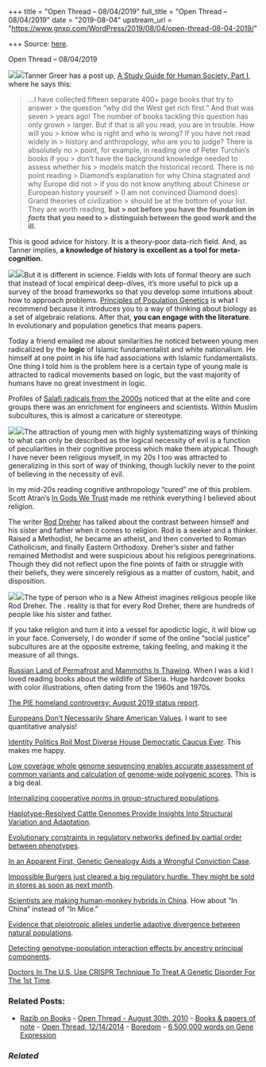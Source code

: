 +++
title = "Open Thread – 08/04/2019"
full_title = "Open Thread – 08/04/2019"
date = "2019-08-04"
upstream_url = "https://www.gnxp.com/WordPress/2019/08/04/open-thread-08-04-2019/"

+++
Source: [here](https://www.gnxp.com/WordPress/2019/08/04/open-thread-08-04-2019/).

Open Thread – 08/04/2019

[![](https://i0.wp.com/www.gnxp.com/WordPress/wp-content/uploads/2018/01/principlesofpopgen.jpeg?resize=198%2C255&ssl=1)![](https://i0.wp.com/www.gnxp.com/WordPress/wp-content/uploads/2018/01/principlesofpopgen.jpeg?resize=198%2C255&ssl=1)](https://www.amazon.com/exec/obidos/ASIN/0878933085/geneexpressio-20)Tanner Greer has a post up, [A Study Guide for Human Society, Part I](https://scholars-stage.blogspot.com/2019/07/a-study-guide-for-human-society-part-i.html), where he says this:

> …I have collected fifteen separate 400+ page books that try to answer > the question “why did the West get rich first.” And that was seven > years ago! The number of books tackling this question has only grown > larger. But if that is all you read, you are in trouble. How will you > know who is right and who is wrong? If you have not read widely in > history and anthropology, who are you to judge? There is absolutely no > point, for example, in reading one of Peter Turchin’s books if you > don’t have the background knowledge needed to assess whether his > models match the historical record. There is no point reading > Diamond’s explanation for why China stagnated and why Europe did not > if you do not know anything about Chinese or European history yourself > (I am not convinced Diamond does). Grand theories of civilization > should be at the bottom of your list. They are worth reading, **but > not before you have the foundation in *facts* that you need to > distinguish between the good work and the ill.**

This is good advice for history. It is a theory-poor data-rich field. And, as Tanner implies, **a knowledge of history is excellent as a tool for meta-cognition.**

[![](https://i0.wp.com/www.gnxp.com/WordPress/wp-content/uploads/2017/11/ingodswetrust.jpeg?resize=182%2C276&ssl=1)![](https://i0.wp.com/www.gnxp.com/WordPress/wp-content/uploads/2017/11/ingodswetrust.jpeg?resize=182%2C276&ssl=1)](https://www.amazon.com/exec/obidos/ASIN/0195149300/geneexpressio-20)But it is different in science. Fields with lots of formal theory are such that instead of local empirical deep-dives, it’s more useful to pick up a survey of the broad frameworks so that you develop some intuitions about how to approach problems. [Principles of Population Genetics](https://www.amazon.com/exec/obidos/ASIN/0878933085/geneexpressio-20) is what I recommend because it introduces you to a way of thinking about biology as a set of algebraic relations. After that, **you can engage with the literature**. In evolutionary and population genetics that means papers.

Today a friend emailed me about similarities he noticed between young men radicalized by the **logic** of Islamic fundamentalist and white nationalism. He himself at one point in his life had associations with Islamic fundamentalists. One thing I told him is the problem here is a certain type of young male is attracted to radical movements based on logic, but the vast majority of humans have no great investment in logic.

Profiles of [Salafi radicals from the 2000s](https://www.gnxp.com/blog/2005/07/profile-of-salafi-jihadists.php) noticed that at the elite and core groups there was an enrichment for engineers and scientists. Within Muslim subcultures, this is almost a caricature or stereotype.

[![](https://i0.wp.com/www.gnxp.com/WordPress/wp-content/uploads/2017/07/enigmaOfReason.jpeg?resize=183%2C276&ssl=1)![](https://i0.wp.com/www.gnxp.com/WordPress/wp-content/uploads/2017/07/enigmaOfReason.jpeg?resize=183%2C276&ssl=1)](https://www.amazon.com/exec/obidos/ASIN/B06XWFM3PP/geneexpressio-20)The attraction of young men with highly systematizing ways of thinking to what can only be described as the logical necessity of evil is a function of peculiarities in their cognitive process which make them atypical. Though I have never been religious myself, in my 20s I too was attracted to generalizing in this sort of way of thinking, though luckily never to the point of believing in the necessity of evil.

In my mid-20s reading cognitive anthropology “cured” me of this problem. Scott Atran’s [In Gods We Trust](https://www.amazon.com/exec/obidos/ASIN/0195149300/geneexpressio-20) made me rethink everything I believed about religion.

The writer [Rod Dreher](https://www.theamericanconservative.com/) has talked about the contrast between himself and his sister and father when it comes to religion. Rod is a seeker and a thinker. Raised a Methodist, he became an atheist, and then converted to Roman Catholicism, and finally Eastern Orthodoxy. Dreher’s sister and father remained Methodist and were suspicious about his religious peregrinations. Though they did not reflect upon the fine points of faith or struggle with their beliefs, they were sincerely religious as a matter of custom, habit, and disposition.

[![](https://i0.wp.com/www.gnxp.com/WordPress/wp-content/uploads/2019/08/essentialdifference.jpeg?resize=177%2C284&ssl=1)![](https://i0.wp.com/www.gnxp.com/WordPress/wp-content/uploads/2019/08/essentialdifference.jpeg?resize=177%2C284&ssl=1)](https://www.amazon.com/exec/obidos/ASIN/B009K48144/geneexpressio-20)The type of person who is a New Atheist imagines religious people like Rod Dreher. The . reality is that for every Rod Dreher, there are hundreds of people like his sister and father.

If you take religion and turn it into a vessel for apodictic logic, it will blow up in your face. Conversely, I do wonder if some of the online “social justice” subcultures are at the opposite extreme, taking feeling, and making it the measure of all things.

[Russian Land of Permafrost and Mammoths Is Thawing](https://www.nytimes.com/2019/08/04/world/europe/russia-siberia-yakutia-permafrost-global-warming.html?action=click&module=Top%20Stories&pgtype=Homepage). When I was a kid I loved reading books about the wildlife of Siberia. Huge hardcover books with color illustrations, often dating from the 1960s and 1970s.

[The PIE homeland controversy: August 2019 status report](https://eurogenes.blogspot.com/2019/08/the-pie-homeland-controversy-august.html).

[Europeans Don’t Necessarily Share American Values](https://www.theatlantic.com/ideas/archive/2019/08/would-european-trump-share-american-cultural-values/595237/). I want to see quantitative analysis!

[Identity Politics Roil Most Diverse House Democratic Caucus Ever](https://www.nytimes.com/2019/08/02/us/politics/democrats-identity-politics-diversity.html). This makes me happy.

[Low coverage whole genome sequencing enables accurate assessment of common variants and calculation of genome-wide polygenic scores](https://www.biorxiv.org/content/10.1101/716977v1). This is a big deal.

[Internalizing cooperative norms in group-structured populations](https://www.biorxiv.org/content/10.1101/722439v1).

[Haplotype-Resolved Cattle Genomes Provide Insights Into Structural Variation and Adaptation](https://www.biorxiv.org/content/10.1101/720797v1).

[Evolutionary constraints in regulatory networks defined by partial order between phenotypes](https://www.biorxiv.org/content/10.1101/722520v1).

[In an Apparent First, Genetic Genealogy Aids a Wrongful Conviction Case](https://www.themarshallproject.org/2019/07/16/in-an-apparent-first-genetic-genealogy-aids-a-wrongful-conviction-case).

[Impossible Burgers just cleared a big regulatory hurdle. They might be sold in stores as soon as next month](https://www.vox.com/future-perfect/2019/8/1/20749299/impossible-burgers-plant-based-meat-fda).

[Scientists are making human-monkey hybrids in China](https://www.technologyreview.com/s/614052/scientists-are-making-human-monkey-hybrids-in-china/). How about “In China” instead of “In Mice.”

[Evidence that pleiotropic alleles underlie adaptive divergence between natural populations](https://www.biorxiv.org/content/10.1101/718916v1).

[Detecting genotype-population interaction effects by ancestry principal components](https://www.biorxiv.org/content/10.1101/719948v1).

[Doctors In The U.S. Use CRISPR Technique To Treat A Genetic Disorder For The 1st Time](https://www.npr.org/2019/07/29/746365947/doctors-in-the-u-s-use-crispr-technique-to-treat-a-genetic-disorder-for-the-1st-).

### Related Posts:

- [Razib on
  Books](https://www.gnxp.com/WordPress/2011/02/04/razib-on-books/) - [Open Thread - August 30th,
  2010](https://www.gnxp.com/WordPress/2010/08/30/open-thread-august-30th-2010/) - [Books & papers of
  note](https://www.gnxp.com/WordPress/2008/04/10/books-papers-of-note/) - [Open Thread,
  12/14/2014](https://www.gnxp.com/WordPress/2014/12/14/open-thread-12142014/) - [Boredom](https://www.gnxp.com/WordPress/2009/09/27/boredom/) - [6,500,000 words on Gene
  Expression](https://www.gnxp.com/WordPress/2019/06/27/6500000-words-on-gene-expression/)

### *Related*

[](https://www.addtoany.com/add_to/facebook?linkurl=https%3A%2F%2Fwww.gnxp.com%2FWordPress%2F2019%2F08%2F04%2Fopen-thread-08-04-2019%2F&linkname=Open%20Thread%20%E2%80%93%2008%2F04%2F2019 "Facebook")[](https://www.addtoany.com/add_to/twitter?linkurl=https%3A%2F%2Fwww.gnxp.com%2FWordPress%2F2019%2F08%2F04%2Fopen-thread-08-04-2019%2F&linkname=Open%20Thread%20%E2%80%93%2008%2F04%2F2019 "Twitter")[](https://www.addtoany.com/add_to/email?linkurl=https%3A%2F%2Fwww.gnxp.com%2FWordPress%2F2019%2F08%2F04%2Fopen-thread-08-04-2019%2F&linkname=Open%20Thread%20%E2%80%93%2008%2F04%2F2019 "Email")[](https://www.addtoany.com/share)
